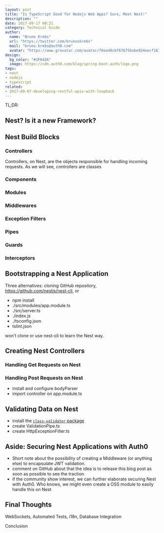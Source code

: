 ```yaml
---
layout: post
title: "Is TypeScript Good for Nodejs Web Apps? Sure, Meet Nest!"
description: ""
date: 2017-09-17 00:21
category: Technical Guide
author:
  name: "Bruno Krebs"
  url: "https://twitter.com/brunoskrebs"
  mail: "bruno.krebs@auth0.com"
  avatar: "https://www.gravatar.com/avatar/76ea40cbf67675babe924eecf167b9b8?s=60"
design:
  bg_color: "#3F6426"
  image: https://cdn.auth0.com/blog/spring-boot-auth/logo.png
tags:
- nest
- nodejs
- typescript
related:
- 2017-09-07-developing-restful-apis-with-loopback
---
```


TL;DR:

## Nest? Is it a new Framework?

## Nest Build Blocks

### Controllers

Controllers, on Nest, are the objects responsible for handling incoming requests. As we will see, controllers are classes

### Components
### Modules
### Middlewares
### Exception Filters
### Pipes
### Guards
### Interceptors

## Bootstrapping a Nest Application

Three alternatives: cloning GitHub repository, https://github.com/nestjs/nest-cli, or

- npm install
- ./src/modules/app.module.ts
- ./src/server.ts
- ./index.js
- ./tsconfig.json
- tslint.json

won't clone or use nest-cli to learn the Nest way.

## Creating Nest Controllers

### Handling Get Requests on Nest

### Handling Post Requests on Nest

- install and configure bodyParser
- import controller on app.module.ts

## Validating Data on Nest

- install the [`class-validator` package](https://github.com/pleerock/class-validator)
- create ValidationPipe.ts
- create HttpExceptionFilter.ts

## Aside: Securing Nest Applications with Auth0

- Short note about the possibility of creating a Middleware (or anything else) to encapsulate JWT validation.
- comment on GitHub about that the idea is to release this blog post as soon as possible to see the traction
- if the community show interest, we can further elaborate securing Nest with Auth0. Who knows, we might even create a OSS module to easily handle this on Nest

## Final Thoughts

WebSockets, Automated Tests, i18n, Database Integration

Conclusion
